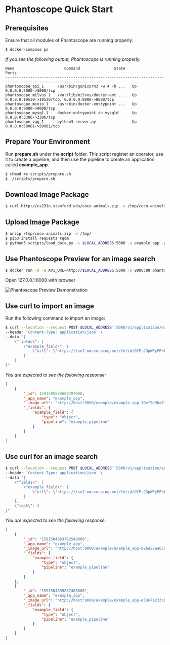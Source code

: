 # Phantoscope Quick Start
## Prerequisites
Ensure that all modules of Phantoscope are running properly: 

```bash 
$ docker-compose ps
```

*If you see the following output, Phantoscope is running properly.*
```
Name                      Command               State                        Ports
----------------------------------------------------------------------------------------------------------------
phantoscope_api_1      /usr/bin/gunicorn3 -w 4 -b ...   Up      0.0.0.0:5000->5000/tcp
phantoscope_milvus_1   /var/lib/milvus/docker-ent ...   Up      0.0.0.0:19530->19530/tcp, 0.0.0.0:8080->8080/tcp
phantoscope_minio_1    /usr/bin/docker-entrypoint ...   Up      0.0.0.0:9000->9000/tcp
phantoscope_mysql_1    docker-entrypoint.sh mysqld      Up      0.0.0.0:3306->3306/tcp
phantoscope_vgg_1      python3 server.py                Up      0.0.0.0:50001->50001/tcp
```

## Prepare Your Environment

Run **prepare.sh** under the **script** folder. This script register an operator, use it to create a pipeline, and then use the pipeline to create an application called **example_app**. 

```bash
$ chmod +x scripts/prepare.sh
$ ./scripts/prepare.sh
```

## Download Image Package
```bash
$ curl http://cs231n.stanford.edu/coco-animals.zip -o /tmp/coco-animals.zip
```

## Upload Image Package
```bash
$ unzip /tmp/coco-animals.zip -d /tmp/
$ pip3 install requests tqdm
$ python3 scripts/load_data.py -s $LOCAL_ADDRESS:5000 -a example_app -p example_pipeline -d /tmp/coco-animals
```

## Use Phantoscope Preview for an image search
```bash
$ docker run -d -e API_URL=http://$LOCAL_ADDRESS:5000 -p 8000:80 phantoscope/preview:latest
```
Open 127.0.0.1:8000 with browser

![Phantoscope Preview Demonstration](../../../../.github/preview.gif)


## Use curl to import an image

Run the following command to import an image:

``` bash
$ curl --location --request POST $LOCAL_ADDRESS':5000/v1/application/example_app/upload' \
--header 'Content-Type: application/json' \
--data "{
    \"fields\": {
        \"example_field\": {
            \"url\": \"https://tse2-mm.cn.bing.net/th/id/OIP.C3pWPyFPhBMiBeWoncc24QHaCq?w=300&h=108&c=7&o=5&dpr=2&pid=1.7\"
        }
    }
}"

```

*You are expected to see the following response:*
```json
[
    {
        "_id": 1591585583689787000,
        "_app_name": "example_app",
        "_image_url": "http://host:9000/example/example_app-19ef9e9ba7f745dd90b2d9373c1aed56",
        "_fields": {
            "example_field": {
                "type": "object",
                "pipeline": "example_pipeline"
            }
        }
    }
]
```

## Use curl for an image search
```bash
$ curl --location --request POST $LOCAL_ADDRESS':5000/v1/application/example_app/search' \
--header 'Content-Type: application/json' \
--data "{
    \"fields\": {
        \"example_field\": {
            \"url\": \"https://tse2-mm.cn.bing.net/th/id/OIP.C3pWPyFPhBMiBeWoncc24QHaCq?w=300&h=108&c=7&o=5&dpr=2&pid=1.7\"
        }
    },
    \"topk\": 2
}"
```

*You are expected to see the following response:*
```json
[
    {
        "_id": "1591584893762549000",
        "_app_name": "example_app",
        "_image_url": "http://host:9000/example/example_app-b26e52aa65df4c23bbd848e98df1f0a3",
        "_fields": {
            "example_field": {
                "type": "object",
                "pipeline": "example_pipeline"
            }
        }
    },
    {
        "_id": "1591584895837488000",
        "_app_name": "example_app",
        "_image_url": "http://host:9000/example/example_app-e53e7a233c814b7f825f7b58c2647501",
        "_fields": {
            "example_field": {
                "type": "object",
                "pipeline": "example_pipeline"
            }
        }
    }
]
```
